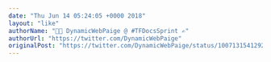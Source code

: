 ```yaml
---
date: "Thu Jun 14 05:24:05 +0000 2018"
layout: "like"
authorName: "👩‍💻 DynamicWebPaige @ #TFDocsSprint ✍️"
authorUrl: "https://twitter.com/DynamicWebPaige"
originalPost: "https://twitter.com/DynamicWebPaige/status/1007131541292453888"
---
```

